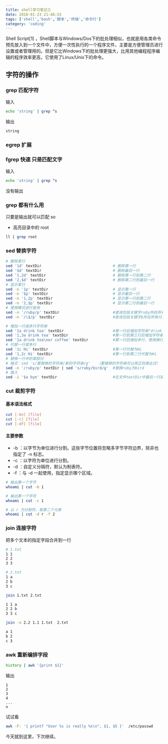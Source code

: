 ```yaml
---
title: shell学习笔记三
date: 2018-01-23 21:46:53
tags: ['shell','bash','脚本','终端','命令行']
category: 'coding'
---
```


Shell Script[1]  ，Shell脚本与Windows/Dos下的批处理相似，也就是用各类命令预先放入到一个文件中，方便一次性执行的一个程序文件，主要是方便管理员进行设置或者管理用的。但是它比Windows下的批处理更强大，比用其他编程程序编辑的程序效率更高，它使用了Linux/Unix下的命令。
<!--more-->

## 字符的操作
### grep 匹配字符
输入
```bash
echo 'string' | grep ^s
```

输出
```bash
string
```
### egrep 扩展 


### fgrep 快速 只是匹配文字
输入
```bash
echo 'string' | grep ^s
```

没有输出

### grep 都有什么用

只要是输出就可以匹配 so

* 高亮目录中的 root 

```bash
ll | grep root 
``` 

### sed 替换字符
```bash
# 删除某行      
sed '1d' textDir                                # 删除第一行 
sed '$d' textDir                                # 删除最后一行
sed '1,2d' textDir                              # 删除第一行到第二行
sed '2,$d' textDir                              # 删除第二行到最后一行
# 显示某行              
sed -n '1p' textDir                             # 显示第一行 
sed -n '$p' textDir                             # 显示最后一行
sed -n '1,2p' textDir                           # 显示第一行到第二行
sed -n '2,$p' textDir                           # 显示第二行到最后一行
# 使用模式进行查询              
sed -n '/ruby/p' textDir                        #查询包括关键字ruby所在所有行
sed -n '/\$/p' textDir                          #查询包括关键字$所在所有行，使用反斜线\屏蔽特殊含义

# 增加一行或多行字符串                
sed '1a drink tea' textDir                      #第一行后增加字符串"drink tea"
sed '1,3a drink tea' textDir                    #第一行到第三行后增加字符串"drink tea"
sed '1a drink tea\nor coffee' textDir           #第一行后增加多行，使用换行符\n
# 代替一行或多行       
sed '1c Hi' textDir                             #第一行代替为Hi
sed '1,2c Hi' textDir                           #第一行到第二行代替为Hi
# 替换一行中的某部分 
# 格式：sed 's/要替换的字符串/新的字符串/g'   （要替换的字符串可以用正则表达式）
sed -n '/ruby/p' textDir | sed 's/ruby/bird/g'  #替换ruby为bird
# 插入
sed -i '$a bye' textDir                         #在文件textDir中最后一行直接输入"bye"
```

### cut 裁剪字符

#### 基本语法格式

```bash
cut [-bn] [file] 
cut [-c] [file] 
cut [-df] [file]
```

#### 主要参数

* -b ：以字节为单位进行分割。这些字节位置将忽略多字节字符边界，除非也指定了 -n 标志。
* -c ：以字符为单位进行分割。
* -d ：自定义分隔符，默认为制表符。
* -f  ：与 -d 一起使用，指定显示哪个区域。

```bash
# 输出第一个字节
whoami | cut -b 1 
```

```bash
# 输出第一个字符
whoami | cut -c 1 
```

```bash
# 以 r 为分割符，取第二个元素
whoami | cut -d r -f 2 
```

### join 连接字符

把多个文本的指定字段合并到一行

```bash
# 1.txt
1 1
2 2
3 3
```

```bash
# 2.txt
1 a 
2 b
3 c
```

```bash
join 1.txt 2.txt
```
```bash
1 1 a 
2 2 b
3 3 c
```

```bash
join -o 2.2 1.1 1.txt  2.txt
```
```bash
a 1 
b 2
c 3
```

### awk 重新编排字段

```bash
history | awk '{print $1}' 
```

输出

```bahs
1
2
3
4
...
n
```
试试看

```bash
awk -F: '{ printf "User %s is really %s\n", $1, $5 }'  /etc/passwd
```

今天就到这里，下次继续。